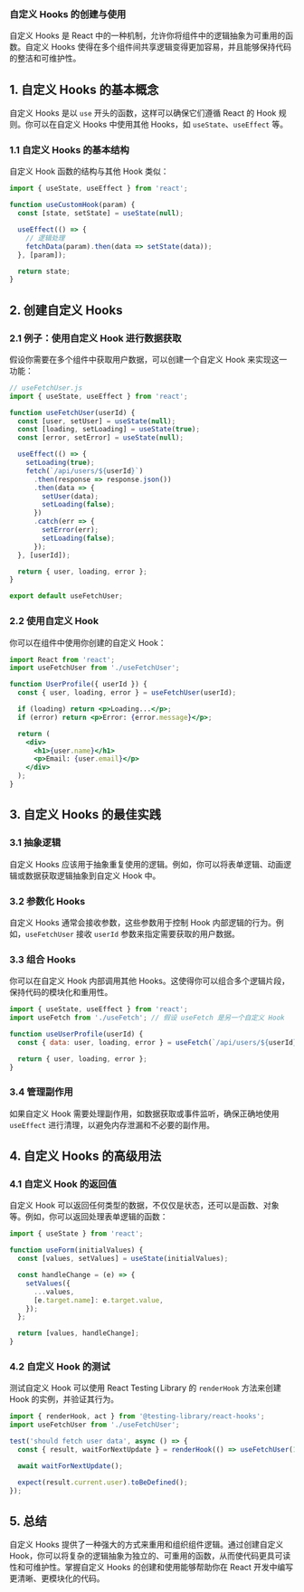 ### 自定义 Hooks 的创建与使用

自定义 Hooks 是 React 中的一种机制，允许你将组件中的逻辑抽象为可重用的函数。自定义 Hooks 使得在多个组件间共享逻辑变得更加容易，并且能够保持代码的整洁和可维护性。

## **1. 自定义 Hooks 的基本概念**

自定义 Hooks 是以 `use` 开头的函数，这样可以确保它们遵循 React 的 Hook 规则。你可以在自定义 Hooks 中使用其他 Hooks，如 `useState`、`useEffect` 等。

### **1.1 自定义 Hooks 的基本结构**

自定义 Hook 函数的结构与其他 Hook 类似：

```jsx
import { useState, useEffect } from 'react';

function useCustomHook(param) {
  const [state, setState] = useState(null);

  useEffect(() => {
    // 逻辑处理
    fetchData(param).then(data => setState(data));
  }, [param]);

  return state;
}
```

## **2. 创建自定义 Hooks**

### **2.1 例子：使用自定义 Hook 进行数据获取**

假设你需要在多个组件中获取用户数据，可以创建一个自定义 Hook 来实现这一功能：

```jsx
// useFetchUser.js
import { useState, useEffect } from 'react';

function useFetchUser(userId) {
  const [user, setUser] = useState(null);
  const [loading, setLoading] = useState(true);
  const [error, setError] = useState(null);

  useEffect(() => {
    setLoading(true);
    fetch(`/api/users/${userId}`)
      .then(response => response.json())
      .then(data => {
        setUser(data);
        setLoading(false);
      })
      .catch(err => {
        setError(err);
        setLoading(false);
      });
  }, [userId]);

  return { user, loading, error };
}

export default useFetchUser;
```

### **2.2 使用自定义 Hook**

你可以在组件中使用你创建的自定义 Hook：

```jsx
import React from 'react';
import useFetchUser from './useFetchUser';

function UserProfile({ userId }) {
  const { user, loading, error } = useFetchUser(userId);

  if (loading) return <p>Loading...</p>;
  if (error) return <p>Error: {error.message}</p>;

  return (
    <div>
      <h1>{user.name}</h1>
      <p>Email: {user.email}</p>
    </div>
  );
}
```

## **3. 自定义 Hooks 的最佳实践**

### **3.1 抽象逻辑**

自定义 Hooks 应该用于抽象重复使用的逻辑。例如，你可以将表单逻辑、动画逻辑或数据获取逻辑抽象到自定义 Hook 中。

### **3.2 参数化 Hooks**

自定义 Hooks 通常会接收参数，这些参数用于控制 Hook 内部逻辑的行为。例如，`useFetchUser` 接收 `userId` 参数来指定需要获取的用户数据。

### **3.3 组合 Hooks**

你可以在自定义 Hook 内部调用其他 Hooks。这使得你可以组合多个逻辑片段，保持代码的模块化和重用性。

```jsx
import { useState, useEffect } from 'react';
import useFetch from './useFetch'; // 假设 useFetch 是另一个自定义 Hook

function useUserProfile(userId) {
  const { data: user, loading, error } = useFetch(`/api/users/${userId}`);

  return { user, loading, error };
}
```

### **3.4 管理副作用**

如果自定义 Hook 需要处理副作用，如数据获取或事件监听，确保正确地使用 `useEffect` 进行清理，以避免内存泄漏和不必要的副作用。

## **4. 自定义 Hooks 的高级用法**

### **4.1 自定义 Hook 的返回值**

自定义 Hook 可以返回任何类型的数据，不仅仅是状态，还可以是函数、对象等。例如，你可以返回处理表单逻辑的函数：

```jsx
import { useState } from 'react';

function useForm(initialValues) {
  const [values, setValues] = useState(initialValues);

  const handleChange = (e) => {
    setValues({
      ...values,
      [e.target.name]: e.target.value,
    });
  };

  return [values, handleChange];
}
```

### **4.2 自定义 Hook 的测试**

测试自定义 Hook 可以使用 React Testing Library 的 `renderHook` 方法来创建 Hook 的实例，并验证其行为。

```jsx
import { renderHook, act } from '@testing-library/react-hooks';
import useFetchUser from './useFetchUser';

test('should fetch user data', async () => {
  const { result, waitForNextUpdate } = renderHook(() => useFetchUser(1));

  await waitForNextUpdate();

  expect(result.current.user).toBeDefined();
});
```

## **5. 总结**

自定义 Hooks 提供了一种强大的方式来重用和组织组件逻辑。通过创建自定义 Hook，你可以将复杂的逻辑抽象为独立的、可重用的函数，从而使代码更具可读性和可维护性。掌握自定义 Hooks 的创建和使用能够帮助你在 React 开发中编写更清晰、更模块化的代码。